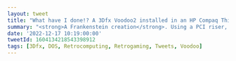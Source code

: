 ```yaml
---
layout: tweet
title: "What have I done!? A 3Dfx Voodoo2 installed in an HP Compaq Thin Client – that’s what. And it works great! 😎"
summary: "<strong>A Frankenstein creation</strong>. Using a PCI riser, I was able to fit a 3dfx Voodoo2 card into my HP Compaq T5710 thin client."
date: '2022-12-17 10:19:00:00'
tweetId: 1604134218543398912
tags: [3Dfx, DOS, Retrocomputing, Retrogaming, Tweets, Voodoo]
---
```

